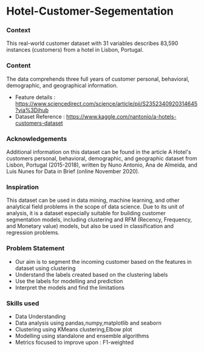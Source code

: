 # Hotel-Customer-Segementation

### Context
This real-world customer dataset with 31 variables describes 83,590 instances (customers) from a hotel in Lisbon, Portugal.

### Content
The data comprehends three full years of customer personal, behavioral, demographic, and geographical information.

* Feature details : https://www.sciencedirect.com/science/article/pii/S2352340920314645?via%3Dihub
* Dataset Reference : https://www.kaggle.com/nantonio/a-hotels-customers-dataset

### Acknowledgements
Additional information on this dataset can be found in the article A Hotel's customers personal, behavioral, demographic, and geographic dataset from Lisbon, Portugal (2015-2018), written by Nuno Antonio, Ana de Almeida, and Luis Nunes for Data in Brief (online November 2020).

### Inspiration
This dataset can be used in data mining, machine learning, and other analytical field problems in the scope of data science. Due to its unit of analysis, it is a dataset especially suitable for building customer segmentation models, including clustering and RFM (Recency, Frequency, and Monetary value) models, but also be used in classification and regression problems.

### Problem Statement
  * Our aim is to segment the incoming customer based on the features in dataset using clustering 
  * Understand the labels created based on the clustering labels
  * Use the labels for modelling and prediction
  * Interpret the models and find the limitations
### Skills used
  * Data Understanding 
  * Data analysis using pandas,numpy,matplotlib and seaborn
  * Clustering using KMeans clustering,Elbow plot
  * Modelling using standalone and ensemble algorithms
  * Metrics focused to improve upon : F1-weighted
  
